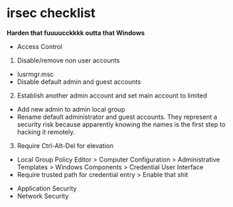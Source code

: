 # irsec checklist
**Harden that fuuuucckkkk outta that Windows**  
- Access Control
1. Disable/remove non user accounts  
  * lusrmgr.msc
  * Disable default admin and guest accounts
2. Establish another admin account and set main account to limited
  * Add new admin to admin local group
  * Rename default administrator and guest accounts. They represent a security risk because apparently knowing the names is the first step to hacking it remotely.
3. Require Ctrl-Alt-Del for elevation
 * Local Group Policy Editor > Computer Configuration > Administrative Templates > Windows Components > Credential User Interface
 * Require trusted path for credential entry > Enable that shit  
- Application Security
- Network Security
